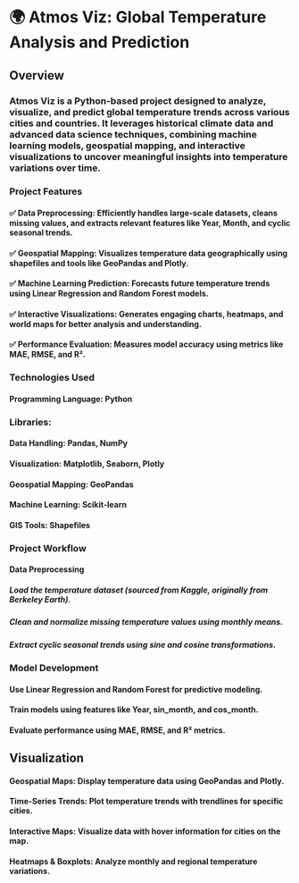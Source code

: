 # 🌍 Atmos Viz: Global Temperature Analysis and Prediction
## Overview
### Atmos Viz is a Python-based project designed to analyze, visualize, and predict global temperature trends across various cities and countries. It leverages historical climate data and advanced data science techniques, combining machine learning models, geospatial mapping, and interactive visualizations to uncover meaningful insights into temperature variations over time.

### Project Features

#### ✅ Data Preprocessing: Efficiently handles large-scale datasets, cleans missing values, and extracts relevant features like Year, Month, and cyclic seasonal trends.
#### ✅ Geospatial Mapping: Visualizes temperature data geographically using shapefiles and tools like GeoPandas and Plotly.
#### ✅ Machine Learning Prediction: Forecasts future temperature trends using Linear Regression and Random Forest models.
#### ✅ Interactive Visualizations: Generates engaging charts, heatmaps, and world maps for better analysis and understanding.
#### ✅ Performance Evaluation: Measures model accuracy using metrics like MAE, RMSE, and R².



### Technologies Used

#### Programming Language: Python

### Libraries:

#### Data Handling: Pandas, NumPy
#### Visualization: Matplotlib, Seaborn, Plotly
#### Geospatial Mapping: GeoPandas
#### Machine Learning: Scikit-learn
#### GIS Tools: Shapefiles



### Project Workflow

#### Data Preprocessing

##### Load the temperature dataset (sourced from Kaggle, originally from Berkeley Earth).
##### Clean and normalize missing temperature values using monthly means.
##### Extract cyclic seasonal trends using sine and cosine transformations.


### Model Development

#### Use Linear Regression and Random Forest for predictive modeling.
#### Train models using features like Year, sin_month, and cos_month.
#### Evaluate performance using MAE, RMSE, and R² metrics.


## Visualization

#### Geospatial Maps: Display temperature data using GeoPandas and Plotly.
#### Time-Series Trends: Plot temperature trends with trendlines for specific cities.
#### Interactive Maps: Visualize data with hover information for cities on the map.
#### Heatmaps & Boxplots: Analyze monthly and regional temperature variations.
